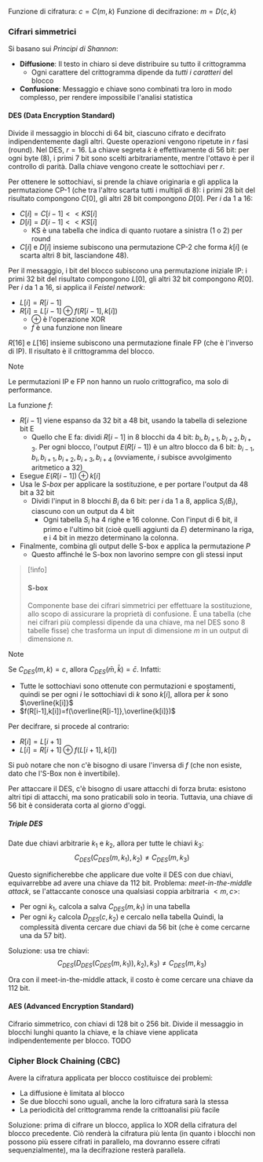 Funzione di cifratura: $c=C(m,k)$
Funzione di decifrazione: $m=D(c,k)$

### Cifrari simmetrici

Si basano sui *Principi di Shannon*:
- **Diffusione**: Il testo in chiaro si deve distribuire su tutto il crittogramma
	- Ogni carattere del crittogramma dipende da *tutti i caratteri* del blocco
- **Confusione**: Messaggio e chiave sono combinati tra loro in modo complesso, per rendere impossibile l'analisi statistica

#### DES (Data Encryption Standard)

Divide il messaggio in blocchi di 64 bit, ciascuno cifrato e decifrato indipendentemente dagli altri.
Queste operazioni vengono ripetute in $r$ fasi (round). Nel DES, $r=16$.
La chiave segreta $k$ è effettivamente di 56 bit: per ogni byte (8), i primi 7 bit sono scelti arbitrariamente, mentre l'ottavo è per il controllo di parità. Dalla chiave vengono create le sottochiavi per $r$.

Per ottenere le sottochiavi, si prende la chiave originaria e gli applica la permutazione CP-1 (che tra l'altro scarta tutti i multipli di 8): i primi 28 bit del risultato compongono $C[0]$, gli altri 28 bit compongono $D[0]$.
Per $i$ da $1$ a $16$:
- $C[i]=C[i-1]<<KS[i]$
- $D[i]=D[i-1]<<KS[i]$
	- KS è una tabella che indica di quanto ruotare a sinistra (1 o 2) per round
- $C[i]$ e $D[i]$ insieme subiscono una permutazione CP-2 che forma $k[i]$ (e scarta altri 8 bit, lasciandone 48).

Per il messaggio, i bit del blocco subiscono una permutazione iniziale IP: i primi 32 bit del risultato compongono $L[0]$, gli altri 32 bit compongono $R[0]$.
Per $i$ da $1$ a $16$, si applica il *Feistel network*:
- $L[i]=R[i-1]$
- $R[i]=L[i-1]⊕f(R[i-1],k[i])$
	- $⊕$ è l'operazione XOR
	- $f$ è una funzione non lineare

$R[16]$ e $L[16]$ insieme subiscono una permutazione finale FP (che è l'inverso di IP). Il risultato è il crittogramma del blocco.

>[!note]
>Le permutazioni IP e FP non hanno un ruolo crittografico, ma solo di performance.

La funzione $f$:
- $R[i-1]$ viene espanso da 32 bit a 48 bit, usando la tabella di selezione bit E
	- Quello che E fa: dividi $R[i-1]$ in 8 blocchi da 4 bit: $b_i,b_{i+1},b_{i+2},b_{i+3}$.
	  Per ogni blocco, l'output $E(R[i-1])$ è un altro blocco da 6 bit: $b_{i-1},b_i,b_{i+1},b_{i+2},b_{i+3},b_{i+4}$ (ovviamente, $i$ subisce avvolgimento aritmetico a 32)
- Esegue $E(R[i-1])⊕k[i]$
- Usa le *S-box* per applicare la sostituzione, e per portare l'output da 48 bit a 32 bit
	- Dividi l'input in 8 blocchi $B_i$ da 6 bit: per $i$ da 1 a 8, applica $S_i(B_i)$, ciascuno con un output da 4 bit
		- Ogni tabella $S_i$ ha 4 righe e 16 colonne. Con l'input di 6 bit, il primo e l'ultimo bit (cioè quelli aggiunti da $E$) determinano la riga, e i 4 bit in mezzo determinano la colonna.
- Finalmente, combina gli output delle S-box e applica la permutazione $P$
	- Questo affinché le S-box non lavorino sempre con gli stessi input

>[!info]
>#### S-box
>
>Componente base dei cifrari simmetrici per effettuare la sostituzione, allo scopo di assicurare la proprietà di confusione.
>È una tabella (che nei cifrari più complessi dipende da una chiave, ma nel DES sono 8 tabelle fisse) che trasforma un input di dimensione $m$ in un output di dimensione $n$.

>[!note]
>Se $C_{DES}(m,k)=c$, allora $C_{DES}(\bar{m},\bar{k})=\bar{c}$.
>Infatti:
>- Tutte le sottochiavi sono ottenute con permutazioni e spostamenti, quindi se per ogni $i$ le sottochiavi di $k$ sono $k[i]$, allora per $\bar{k}$ sono $\overline{k[i]}$
>- $f(R[i-1],k[i])=f(\overline{R[i-1]},\overline{k[i]})$

Per decifrare, si procede al contrario:
- $R[i]=L[i+1]$
- $L[i]=R[i+1]⊕f(L[i+1],k[i])$

Si può notare che non c'è bisogno di usare l'inversa di $f$ (che non esiste, dato che l'S-Box non è invertibile).

Per attaccare il DES, c'è bisogno di usare attacchi di forza bruta: esistono altri tipi di attacchi, ma sono praticabili solo in teoria.
Tuttavia, una chiave di 56 bit è considerata corta al giorno d'oggi.

##### Triple DES

Date due chiavi arbitrarie $k_1$ e $k_2$, allora per tutte le chiavi $k_3$:
$$C_{DES}(C_{DES}(m, k_1), k_2)≠C_{DES}(m, k_3)$$

Questo significherebbe che applicare due volte il DES con due chiavi, equivarrebbe ad avere una chiave da 112 bit.
Problema: *meet-in-the-middle attack*, se l'attaccante conosce una qualsiasi coppia arbitraria $<m,c>$:
- Per ogni $k_1$, calcola a salva $C_{DES}(m, k_1)$ in una tabella
- Per ogni $k_2$ calcola $D_{DES}(c, k_2)$ e cercalo nella tabella
Quindi, la complessità diventa cercare due chiavi da 56 bit (che è come cercarne una da 57 bit).

Soluzione: usa tre chiavi:
$$C_{DES}(D_{DES}(C_{DES}(m, k_1)), k_2),k_3)≠C_{DES}(m, k_3)$$

Ora con il meet-in-the-middle attack, il costo è come cercare una chiave da 112 bit.

#### AES (Advanced Encryption Standard)

Cifrario simmetrico, con chiavi di 128 bit o 256 bit.
Divide il messaggio in blocchi lunghi quanto la chiave, e la chiave viene applicata indipendentemente per blocco.
TODO

### Cipher Block Chaining (CBC)

Avere la cifratura applicata per blocco costituisce dei problemi:
- La diffusione è limitata al blocco
- Se due blocchi sono uguali, anche la loro cifratura sarà la stessa
- La periodicità del crittogramma rende la crittoanalisi più facile

Soluzione: prima di cifrare un blocco, applica lo XOR della cifratura del blocco precedente.
Ciò renderà la cifratura più lenta (in quanto i blocchi non possono più essere cifrati in parallelo, ma dovranno essere cifrati sequenzialmente), ma la decifrazione resterà parallela.
